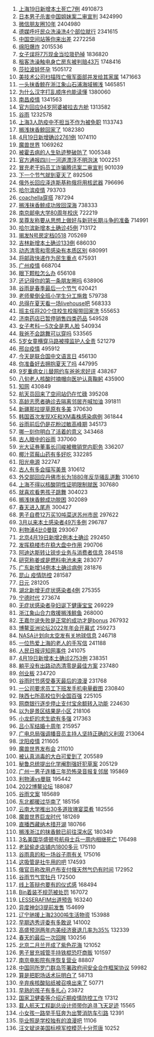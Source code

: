 1. [上海19日新增本土死亡7例](https://s.weibo.com//weibo?q=%23%E4%B8%8A%E6%B5%B719%E6%97%A5%E6%96%B0%E5%A2%9E%E6%9C%AC%E5%9C%9F%E6%AD%BB%E4%BA%A17%E4%BE%8B%23&Refer=top) 4910873
2. [日本男子杀害中国姐妹案二审宣判](https://s.weibo.com//weibo?q=%23%E6%97%A5%E6%9C%AC%E7%94%B7%E5%AD%90%E6%9D%80%E5%AE%B3%E4%B8%AD%E5%9B%BD%E5%A7%90%E5%A6%B9%E6%A1%88%E4%BA%8C%E5%AE%A1%E5%AE%A3%E5%88%A4%23&Refer=top) 3424990
3. [微信朋友圈10年](https://s.weibo.com//weibo?q=%23%E5%BE%AE%E4%BF%A1%E6%9C%8B%E5%8F%8B%E5%9C%8810%E5%B9%B4%23&Refer=top) 2404980
4. [德媒呼吁民众洗澡洗4个部位就行](https://s.weibo.com//weibo?q=%23%E5%BE%B7%E5%AA%92%E5%91%BC%E5%90%81%E6%B0%91%E4%BC%97%E6%B4%97%E6%BE%A1%E6%B4%974%E4%B8%AA%E9%83%A8%E4%BD%8D%E5%B0%B1%E8%A1%8C%23&Refer=top) 2341615
5. [中国空间站等你来出差](https://s.weibo.com//weibo?q=%23%E4%B8%AD%E5%9B%BD%E7%A9%BA%E9%97%B4%E7%AB%99%E7%AD%89%E4%BD%A0%E6%9D%A5%E5%87%BA%E5%B7%AE%23&Refer=top) 2272258
6. [绵阳爆炸](https://s.weibo.com//weibo?q=%23%E7%BB%B5%E9%98%B3%E7%88%86%E7%82%B8%23&Refer=top) 2015536
7. [女子误将7万现金当垃圾扔掉](https://s.weibo.com//weibo?q=%23%E5%A5%B3%E5%AD%90%E8%AF%AF%E5%B0%867%E4%B8%87%E7%8E%B0%E9%87%91%E5%BD%93%E5%9E%83%E5%9C%BE%E6%89%94%E6%8E%89%23&Refer=top) 1836820
8. [租客洗澡触电身亡房东被判赔43万](https://s.weibo.com//weibo?q=%23%E7%A7%9F%E5%AE%A2%E6%B4%97%E6%BE%A1%E8%A7%A6%E7%94%B5%E8%BA%AB%E4%BA%A1%E6%88%BF%E4%B8%9C%E8%A2%AB%E5%88%A4%E8%B5%9443%E4%B8%87%23&Refer=top) 1748416
9. [莎拉波娃怀孕](https://s.weibo.com//weibo?q=%23%E8%8E%8E%E6%8B%89%E6%B3%A2%E5%A8%83%E6%80%80%E5%AD%95%23&Refer=top) 1505172
10. [美技术公司扫描阵亡俄军面部并发给其家属](https://s.weibo.com//weibo?q=%23%E7%BE%8E%E6%8A%80%E6%9C%AF%E5%85%AC%E5%8F%B8%E6%89%AB%E6%8F%8F%E9%98%B5%E4%BA%A1%E4%BF%84%E5%86%9B%E9%9D%A2%E9%83%A8%E5%B9%B6%E5%8F%91%E7%BB%99%E5%85%B6%E5%AE%B6%E5%B1%9E%23&Refer=top) 1471663
11. [一头抹香鲸在浙江象山石浦海域搁浅](https://s.weibo.com//weibo?q=%23%E4%B8%80%E5%A4%B4%E6%8A%B9%E9%A6%99%E9%B2%B8%E5%9C%A8%E6%B5%99%E6%B1%9F%E8%B1%A1%E5%B1%B1%E7%9F%B3%E6%B5%A6%E6%B5%B7%E5%9F%9F%E6%90%81%E6%B5%85%23&Refer=top) 1465851
12. [为什么汉字打乱顺序也能读懂](https://s.weibo.com//weibo?q=%23%E4%B8%BA%E4%BB%80%E4%B9%88%E6%B1%89%E5%AD%97%E6%89%93%E4%B9%B1%E9%A1%BA%E5%BA%8F%E4%B9%9F%E8%83%BD%E8%AF%BB%E6%87%82%23&Refer=top) 1380060
13. [南昌疫情](https://s.weibo.com//weibo?q=%23%E5%8D%97%E6%98%8C%E7%96%AB%E6%83%85%23&Refer=top) 1341563
14. [官方回应94岁阿婆被拉去方舱](https://s.weibo.com//weibo?q=%23%E5%AE%98%E6%96%B9%E5%9B%9E%E5%BA%9494%E5%B2%81%E9%98%BF%E5%A9%86%E8%A2%AB%E6%8B%89%E5%8E%BB%E6%96%B9%E8%88%B1%23&Refer=top) 1313582
15. [谷雨](https://s.weibo.com//weibo?q=%23%E8%B0%B7%E9%9B%A8%23&Refer=top) 1232578
16. [上海3人防疫中不担当不作为被免职](https://s.weibo.com//weibo?q=%23%E4%B8%8A%E6%B5%B73%E4%BA%BA%E9%98%B2%E7%96%AB%E4%B8%AD%E4%B8%8D%E6%8B%85%E5%BD%93%E4%B8%8D%E4%BD%9C%E4%B8%BA%E8%A2%AB%E5%85%8D%E8%81%8C%23&Refer=top) 1133743
17. [搁浅抹香鲸回家了](https://s.weibo.com//weibo?q=%23%E6%90%81%E6%B5%85%E6%8A%B9%E9%A6%99%E9%B2%B8%E5%9B%9E%E5%AE%B6%E4%BA%86%23&Refer=top) 1082380
18. [4月19日新增确诊2761例](https://s.weibo.com//weibo?q=%234%E6%9C%8819%E6%97%A5%E6%96%B0%E5%A2%9E%E7%A1%AE%E8%AF%8A2761%E4%BE%8B%23&Refer=top) 1074110
19. [魔兽世界](https://s.weibo.com//weibo?q=%23%E9%AD%94%E5%85%BD%E4%B8%96%E7%95%8C%23&Refer=top) 1069262
20. [被霍去病的人生轨迹整破防了](https://s.weibo.com//weibo?q=%23%E8%A2%AB%E9%9C%8D%E5%8E%BB%E7%97%85%E7%9A%84%E4%BA%BA%E7%94%9F%E8%BD%A8%E8%BF%B9%E6%95%B4%E7%A0%B4%E9%98%B2%E4%BA%86%23&Refer=top) 1005348
21. [官方通报四川一河道漂浮不明泡沫](https://s.weibo.com//weibo?q=%23%E5%AE%98%E6%96%B9%E9%80%9A%E6%8A%A5%E5%9B%9B%E5%B7%9D%E4%B8%80%E6%B2%B3%E9%81%93%E6%BC%82%E6%B5%AE%E4%B8%8D%E6%98%8E%E6%B3%A1%E6%B2%AB%23&Refer=top) 1002251
22. [冒充老干妈员工诈骗腾讯案二审宣判](https://s.weibo.com//weibo?q=%23%E5%86%92%E5%85%85%E8%80%81%E5%B9%B2%E5%A6%88%E5%91%98%E5%B7%A5%E8%AF%88%E9%AA%97%E8%85%BE%E8%AE%AF%E6%A1%88%E4%BA%8C%E5%AE%A1%E5%AE%A3%E5%88%A4%23&Refer=top) 901039
23. [下一个节气就到夏天了](https://s.weibo.com//weibo?q=%23%E4%B8%8B%E4%B8%80%E4%B8%AA%E8%8A%82%E6%B0%94%E5%B0%B1%E5%88%B0%E5%A4%8F%E5%A4%A9%E4%BA%86%23&Refer=top) 892506
24. [俄外长回应泽连斯基称俄将用核武器](https://s.weibo.com//weibo?q=%E4%BF%84%E5%A4%96%E9%95%BF%E5%9B%9E%E5%BA%94%E6%B3%BD%E8%BF%9E%E6%96%AF%E5%9F%BA%E7%A7%B0%E4%BF%84%E5%B0%86%E7%94%A8%E6%A0%B8%E6%AD%A6%E5%99%A8&Refer=top) 796696
25. [哈尔滨疫情](https://s.weibo.com//weibo?q=%23%E5%93%88%E5%B0%94%E6%BB%A8%E7%96%AB%E6%83%85%23&Refer=top) 793703
26. [coachella穿搭](https://s.weibo.com//weibo?q=coachella%E7%A9%BF%E6%90%AD&Refer=top) 787294
27. [搁浅抹香鲸成功放回深海](https://s.weibo.com//weibo?q=%23%E6%90%81%E6%B5%85%E6%8A%B9%E9%A6%99%E9%B2%B8%E6%88%90%E5%8A%9F%E6%94%BE%E5%9B%9E%E6%B7%B1%E6%B5%B7%23&Refer=top) 738333
28. [南京邮电大学80周年校庆](https://s.weibo.com//weibo?q=%23%E5%8D%97%E4%BA%AC%E9%82%AE%E7%94%B5%E5%A4%A7%E5%AD%A680%E5%91%A8%E5%B9%B4%E6%A0%A1%E5%BA%86%23&Refer=top) 722219
29. [吴尊友称要从思想上做好与新冠长期斗争的准备](https://s.weibo.com//weibo?q=%23%E5%90%B4%E5%B0%8A%E5%8F%8B%E7%A7%B0%E8%A6%81%E4%BB%8E%E6%80%9D%E6%83%B3%E4%B8%8A%E5%81%9A%E5%A5%BD%E4%B8%8E%E6%96%B0%E5%86%A0%E9%95%BF%E6%9C%9F%E6%96%97%E4%BA%89%E7%9A%84%E5%87%86%E5%A4%87%23&Refer=top) 714991
30. [哈尔滨新增本土确诊45例](https://s.weibo.com//weibo?q=%23%E5%93%88%E5%B0%94%E6%BB%A8%E6%96%B0%E5%A2%9E%E6%9C%AC%E5%9C%9F%E7%A1%AE%E8%AF%8A45%E4%BE%8B%23&Refer=top) 713172
31. [揭发N号房定档0518](https://s.weibo.com//weibo?q=%23%E6%8F%AD%E5%8F%91N%E5%8F%B7%E6%88%BF%E5%AE%9A%E6%A1%A30518%23&Refer=top) 705269
32. [吉林新增本土确诊133例](https://s.weibo.com//weibo?q=%23%E5%90%89%E6%9E%97%E6%96%B0%E5%A2%9E%E6%9C%AC%E5%9C%9F%E7%A1%AE%E8%AF%8A133%E4%BE%8B%23&Refer=top) 686030
33. [动态清零和零感染有本质区别](https://s.weibo.com//weibo?q=%23%E5%8A%A8%E6%80%81%E6%B8%85%E9%9B%B6%E5%92%8C%E9%9B%B6%E6%84%9F%E6%9F%93%E6%9C%89%E6%9C%AC%E8%B4%A8%E5%8C%BA%E5%88%AB%23&Refer=top) 680991
34. [将邮政快递作为民生重点](https://s.weibo.com//weibo?q=%23%E5%B0%86%E9%82%AE%E6%94%BF%E5%BF%AB%E9%80%92%E4%BD%9C%E4%B8%BA%E6%B0%91%E7%94%9F%E9%87%8D%E7%82%B9%23&Refer=top) 675931
35. [广州疫情](https://s.weibo.com//weibo?q=%23%E5%B9%BF%E5%B7%9E%E7%96%AB%E6%83%85%23&Refer=top) 668704
36. [眼下颗粒怎么办](https://s.weibo.com//weibo?q=%23%E7%9C%BC%E4%B8%8B%E9%A2%97%E7%B2%92%E6%80%8E%E4%B9%88%E5%8A%9E%23&Refer=top) 656108
37. [还记得你的第一条朋友圈吗](https://s.weibo.com//weibo?q=%23%E8%BF%98%E8%AE%B0%E5%BE%97%E4%BD%A0%E7%9A%84%E7%AC%AC%E4%B8%80%E6%9D%A1%E6%9C%8B%E5%8F%8B%E5%9C%88%E5%90%97%23&Refer=top) 638906
38. [谷雨是春季最后一个节气](https://s.weibo.com//weibo?q=%23%E8%B0%B7%E9%9B%A8%E6%98%AF%E6%98%A5%E5%AD%A3%E6%9C%80%E5%90%8E%E4%B8%80%E4%B8%AA%E8%8A%82%E6%B0%94%23&Refer=top) 620421
39. [老师晕倒全班小学生分工施救](https://s.weibo.com//weibo?q=%23%E8%80%81%E5%B8%88%E6%99%95%E5%80%92%E5%85%A8%E7%8F%AD%E5%B0%8F%E5%AD%A6%E7%94%9F%E5%88%86%E5%B7%A5%E6%96%BD%E6%95%91%23&Refer=top) 579738
40. [总得在夏天看一场livehouse吧](https://s.weibo.com//weibo?q=%23%E6%80%BB%E5%BE%97%E5%9C%A8%E5%A4%8F%E5%A4%A9%E7%9C%8B%E4%B8%80%E5%9C%BAlivehouse%E5%90%A7%23&Refer=top) 568333
41. [班主任将20个住校生校服带回家洗](https://s.weibo.com//weibo?q=%23%E7%8F%AD%E4%B8%BB%E4%BB%BB%E5%B0%8620%E4%B8%AA%E4%BD%8F%E6%A0%A1%E7%94%9F%E6%A0%A1%E6%9C%8D%E5%B8%A6%E5%9B%9E%E5%AE%B6%E6%B4%97%23&Refer=top) 555653
42. [济南药店已暂停销售四类药品](https://s.weibo.com//weibo?q=%23%E6%B5%8E%E5%8D%97%E8%8D%AF%E5%BA%97%E5%B7%B2%E6%9A%82%E5%81%9C%E9%94%80%E5%94%AE%E5%9B%9B%E7%B1%BB%E8%8D%AF%E5%93%81%23&Refer=top) 549528
43. [女子考科一5次全是男人脸](https://s.weibo.com//weibo?q=%23%E5%A5%B3%E5%AD%90%E8%80%83%E7%A7%91%E4%B8%805%E6%AC%A1%E5%85%A8%E6%98%AF%E7%94%B7%E4%BA%BA%E8%84%B8%23&Refer=top) 540934
44. [我爸不会跳舞可以穿吗](https://s.weibo.com//weibo?q=%23%E6%88%91%E7%88%B8%E4%B8%8D%E4%BC%9A%E8%B7%B3%E8%88%9E%E5%8F%AF%E4%BB%A5%E7%A9%BF%E5%90%97%23&Refer=top) 533565
45. [5岁女童横穿马路被撞监护人全责](https://s.weibo.com//weibo?q=%235%E5%B2%81%E5%A5%B3%E7%AB%A5%E6%A8%AA%E7%A9%BF%E9%A9%AC%E8%B7%AF%E8%A2%AB%E6%92%9E%E7%9B%91%E6%8A%A4%E4%BA%BA%E5%85%A8%E8%B4%A3%23&Refer=top) 521279
46. [邢台疫情](https://s.weibo.com//weibo?q=%E9%82%A2%E5%8F%B0%E7%96%AB%E6%83%85&Refer=top) 495912
47. [今天是联合国中文语言日](https://s.weibo.com//weibo?q=%23%E4%BB%8A%E5%A4%A9%E6%98%AF%E8%81%94%E5%90%88%E5%9B%BD%E4%B8%AD%E6%96%87%E8%AF%AD%E8%A8%80%E6%97%A5%23&Refer=top) 456130
48. [你准备好去拥抱夏天了吗](https://s.weibo.com//weibo?q=%23%E4%BD%A0%E5%87%86%E5%A4%87%E5%A5%BD%E5%8E%BB%E6%8B%A5%E6%8A%B1%E5%A4%8F%E5%A4%A9%E4%BA%86%E5%90%97%23&Refer=top) 447995
49. [9岁重病女儿替网约车爸爸求好评](https://s.weibo.com//weibo?q=%239%E5%B2%81%E9%87%8D%E7%97%85%E5%A5%B3%E5%84%BF%E6%9B%BF%E7%BD%91%E7%BA%A6%E8%BD%A6%E7%88%B8%E7%88%B8%E6%B1%82%E5%A5%BD%E8%AF%84%23&Refer=top) 438267
50. [八旬老人核酸时摘帽向医护认真鞠躬](https://s.weibo.com//weibo?q=%23%E5%85%AB%E6%97%AC%E8%80%81%E4%BA%BA%E6%A0%B8%E9%85%B8%E6%97%B6%E6%91%98%E5%B8%BD%E5%90%91%E5%8C%BB%E6%8A%A4%E8%AE%A4%E7%9C%9F%E9%9E%A0%E8%BA%AC%23&Refer=top) 435900
51. [知网](https://s.weibo.com//weibo?q=%23%E7%9F%A5%E7%BD%91%23&Refer=top) 430849
52. [航天员回来了空间站仍在忙碌](https://s.weibo.com//weibo?q=%23%E8%88%AA%E5%A4%A9%E5%91%98%E5%9B%9E%E6%9D%A5%E4%BA%86%E7%A9%BA%E9%97%B4%E7%AB%99%E4%BB%8D%E5%9C%A8%E5%BF%99%E7%A2%8C%23&Refer=top) 395208
53. [高龄志愿者确诊去隔离邻居齐喊加油](https://s.weibo.com//weibo?q=%23%E9%AB%98%E9%BE%84%E5%BF%97%E6%84%BF%E8%80%85%E7%A1%AE%E8%AF%8A%E5%8E%BB%E9%9A%94%E7%A6%BB%E9%82%BB%E5%B1%85%E9%BD%90%E5%96%8A%E5%8A%A0%E6%B2%B9%23&Refer=top) 391811
54. [新疆那拉提草原有多美](https://s.weibo.com//weibo?q=%23%E6%96%B0%E7%96%86%E9%82%A3%E6%8B%89%E6%8F%90%E8%8D%89%E5%8E%9F%E6%9C%89%E5%A4%9A%E7%BE%8E%23&Refer=top) 370630
55. [韩国首次发现XE和XM毒株感染病例](https://s.weibo.com//weibo?q=%23%E9%9F%A9%E5%9B%BD%E9%A6%96%E6%AC%A1%E5%8F%91%E7%8E%B0XE%E5%92%8CXM%E6%AF%92%E6%A0%AA%E6%84%9F%E6%9F%93%E7%97%85%E4%BE%8B%23&Refer=top) 361844
56. [谷雨前后仍是花粉过敏高峰期](https://s.weibo.com//weibo?q=%23%E8%B0%B7%E9%9B%A8%E5%89%8D%E5%90%8E%E4%BB%8D%E6%98%AF%E8%8A%B1%E7%B2%89%E8%BF%87%E6%95%8F%E9%AB%98%E5%B3%B0%E6%9C%9F%23&Refer=top) 345173
57. [哪一刻你明白了活着的意义](https://s.weibo.com//weibo?q=%23%E5%93%AA%E4%B8%80%E5%88%BB%E4%BD%A0%E6%98%8E%E7%99%BD%E4%BA%86%E6%B4%BB%E7%9D%80%E7%9A%84%E6%84%8F%E4%B9%89%23&Refer=top) 343468
58. [古人眼中的谷雨](https://s.weibo.com//weibo?q=%23%E5%8F%A4%E4%BA%BA%E7%9C%BC%E4%B8%AD%E7%9A%84%E8%B0%B7%E9%9B%A8%23&Refer=top) 337060
59. [光大证券董事长闫峻被撤销党内职务](https://s.weibo.com//weibo?q=%23%E5%85%89%E5%A4%A7%E8%AF%81%E5%88%B8%E8%91%A3%E4%BA%8B%E9%95%BF%E9%97%AB%E5%B3%BB%E8%A2%AB%E6%92%A4%E9%94%80%E5%85%9A%E5%86%85%E8%81%8C%E5%8A%A1%23&Refer=top) 336207
60. [椰汁蓝莓山药有多好吃](https://s.weibo.com//weibo?q=%23%E6%A4%B0%E6%B1%81%E8%93%9D%E8%8E%93%E5%B1%B1%E8%8D%AF%E6%9C%89%E5%A4%9A%E5%A5%BD%E5%90%83%23&Refer=top) 332285
61. [阳光电源](https://s.weibo.com//weibo?q=%E9%98%B3%E5%85%89%E7%94%B5%E6%BA%90&Refer=top) 322747
62. [古人有多会描写美景](https://s.weibo.com//weibo?q=%23%E5%8F%A4%E4%BA%BA%E6%9C%89%E5%A4%9A%E4%BC%9A%E6%8F%8F%E5%86%99%E7%BE%8E%E6%99%AF%23&Refer=top) 310612
63. [外交部回应丹佛市长为1880年反华骚乱道歉](https://s.weibo.com//weibo?q=%23%E5%A4%96%E4%BA%A4%E9%83%A8%E5%9B%9E%E5%BA%94%E4%B8%B9%E4%BD%9B%E5%B8%82%E9%95%BF%E4%B8%BA1880%E5%B9%B4%E5%8F%8D%E5%8D%8E%E9%AA%9A%E4%B9%B1%E9%81%93%E6%AD%89%23&Refer=top) 310610
64. [上海不得以核酸阴性证明限制就医](https://s.weibo.com//weibo?q=%23%E4%B8%8A%E6%B5%B7%E4%B8%8D%E5%BE%97%E4%BB%A5%E6%A0%B8%E9%85%B8%E9%98%B4%E6%80%A7%E8%AF%81%E6%98%8E%E9%99%90%E5%88%B6%E5%B0%B1%E5%8C%BB%23&Refer=top) 307680
65. [就喜欢看男孩子跳舞](https://s.weibo.com//weibo?q=%23%E5%B0%B1%E5%96%9C%E6%AC%A2%E7%9C%8B%E7%94%B7%E5%AD%A9%E5%AD%90%E8%B7%B3%E8%88%9E%23&Refer=top) 304023
66. [搁浅抹香鲸成功脱困](https://s.weibo.com//weibo?q=%23%E6%90%81%E6%B5%85%E6%8A%B9%E9%A6%99%E9%B2%B8%E6%88%90%E5%8A%9F%E8%84%B1%E5%9B%B0%23&Refer=top) 302089
67. [春天进入尾声](https://s.weibo.com//weibo?q=%23%E6%98%A5%E5%A4%A9%E8%BF%9B%E5%85%A5%E5%B0%BE%E5%A3%B0%23&Refer=top) 300427
68. [男子自费12万买10吨菜送苏州市民](https://s.weibo.com//weibo?q=%23%E7%94%B7%E5%AD%90%E8%87%AA%E8%B4%B912%E4%B8%87%E4%B9%B010%E5%90%A8%E8%8F%9C%E9%80%81%E8%8B%8F%E5%B7%9E%E5%B8%82%E6%B0%91%23&Refer=top) 297622
69. [3月以来本土感染者49万多例](https://s.weibo.com//weibo?q=%233%E6%9C%88%E4%BB%A5%E6%9D%A5%E6%9C%AC%E5%9C%9F%E6%84%9F%E6%9F%93%E8%80%8549%E4%B8%87%E5%A4%9A%E4%BE%8B%23&Refer=top) 296787
70. [利物浦4比0曼联](https://s.weibo.com//weibo?q=%23%E5%88%A9%E7%89%A9%E6%B5%A64%E6%AF%940%E6%9B%BC%E8%81%94%23&Refer=top) 293067
71. [北京4月19日新增2例本土确诊](https://s.weibo.com//weibo?q=%23%E5%8C%97%E4%BA%AC4%E6%9C%8819%E6%97%A5%E6%96%B0%E5%A2%9E2%E4%BE%8B%E6%9C%AC%E5%9C%9F%E7%A1%AE%E8%AF%8A%23&Refer=top) 292450
72. [发挥稳楼市在稳大盘中作用](https://s.weibo.com//weibo?q=%23%E5%8F%91%E6%8C%A5%E7%A8%B3%E6%A5%BC%E5%B8%82%E5%9C%A8%E7%A8%B3%E5%A4%A7%E7%9B%98%E4%B8%AD%E4%BD%9C%E7%94%A8%23&Refer=top) 290706
73. [阿迪达斯转让锐步业务与消费者信息](https://s.weibo.com//weibo?q=%23%E9%98%BF%E8%BF%AA%E8%BE%BE%E6%96%AF%E8%BD%AC%E8%AE%A9%E9%94%90%E6%AD%A5%E4%B8%9A%E5%8A%A1%E4%B8%8E%E6%B6%88%E8%B4%B9%E8%80%85%E4%BF%A1%E6%81%AF%23&Refer=top) 284518
74. [研究称姜或是燃料电池未来](https://s.weibo.com//weibo?q=%23%E7%A0%94%E7%A9%B6%E7%A7%B0%E5%A7%9C%E6%88%96%E6%98%AF%E7%87%83%E6%96%99%E7%94%B5%E6%B1%A0%E6%9C%AA%E6%9D%A5%23&Refer=top) 283077
75. [广东新增14例本土确诊病例](https://s.weibo.com//weibo?q=%23%E5%B9%BF%E4%B8%9C%E6%96%B0%E5%A2%9E14%E4%BE%8B%E6%9C%AC%E5%9C%9F%E7%A1%AE%E8%AF%8A%E7%97%85%E4%BE%8B%23&Refer=top) 281876
76. [昆山 疫情防控](https://s.weibo.com//weibo?q=%E6%98%86%E5%B1%B1%20%E7%96%AB%E6%83%85%E9%98%B2%E6%8E%A7&Refer=top) 281587
77. [日元](https://s.weibo.com//weibo?q=%23%E6%97%A5%E5%85%83%23&Refer=top) 281205
78. [湖北新增无症状感染者4例](https://s.weibo.com//weibo?q=%23%E6%B9%96%E5%8C%97%E6%96%B0%E5%A2%9E%E6%97%A0%E7%97%87%E7%8A%B6%E6%84%9F%E6%9F%93%E8%80%854%E4%BE%8B%23&Refer=top) 275355
79. [宁德时代](https://s.weibo.com//weibo?q=%23%E5%AE%81%E5%BE%B7%E6%97%B6%E4%BB%A3%23&Refer=top) 273674
80. [无症状感染者孕妇诞下健康宝宝](https://s.weibo.com//weibo?q=%23%E6%97%A0%E7%97%87%E7%8A%B6%E6%84%9F%E6%9F%93%E8%80%85%E5%AD%95%E5%A6%87%E8%AF%9E%E4%B8%8B%E5%81%A5%E5%BA%B7%E5%AE%9D%E5%AE%9D%23&Refer=top) 269229
81. [浙江象山合力救援搁浅鲸鱼](https://s.weibo.com//weibo?q=%23%E6%B5%99%E6%B1%9F%E8%B1%A1%E5%B1%B1%E5%90%88%E5%8A%9B%E6%95%91%E6%8F%B4%E6%90%81%E6%B5%85%E9%B2%B8%E9%B1%BC%23&Refer=top) 268000
82. [王嘉尔说失败是正常的成功才是bonus](https://s.weibo.com//weibo?q=%23%E7%8E%8B%E5%98%89%E5%B0%94%E8%AF%B4%E5%A4%B1%E8%B4%A5%E6%98%AF%E6%AD%A3%E5%B8%B8%E7%9A%84%E6%88%90%E5%8A%9F%E6%89%8D%E6%98%AFbonus%23&Refer=top) 267932
83. [博鳌亚洲论坛2022年年会开幕式](https://s.weibo.com//weibo?q=%E5%8D%9A%E9%B3%8C%E4%BA%9A%E6%B4%B2%E8%AE%BA%E5%9D%9B2022%E5%B9%B4%E5%B9%B4%E4%BC%9A%E5%BC%80%E5%B9%95%E5%BC%8F&Refer=top) 259273
84. [NASA计划向太空发有关地球信息](https://s.weibo.com//weibo?q=%23NASA%E8%AE%A1%E5%88%92%E5%90%91%E5%A4%AA%E7%A9%BA%E5%8F%91%E6%9C%89%E5%85%B3%E5%9C%B0%E7%90%83%E4%BF%A1%E6%81%AF%23&Refer=top) 246718
85. [一位热爱上海的老人的手写信](https://s.weibo.com//weibo?q=%23%E4%B8%80%E4%BD%8D%E7%83%AD%E7%88%B1%E4%B8%8A%E6%B5%B7%E7%9A%84%E8%80%81%E4%BA%BA%E7%9A%84%E6%89%8B%E5%86%99%E4%BF%A1%23&Refer=top) 241188
86. [人民日报评知网事件](https://s.weibo.com//weibo?q=%23%E4%BA%BA%E6%B0%91%E6%97%A5%E6%8A%A5%E8%AF%84%E7%9F%A5%E7%BD%91%E4%BA%8B%E4%BB%B6%23&Refer=top) 241075
87. [4月19日新增本土确诊2753例](https://s.weibo.com//weibo?q=%234%E6%9C%8819%E6%97%A5%E6%96%B0%E5%A2%9E%E6%9C%AC%E5%9C%9F%E7%A1%AE%E8%AF%8A2753%E4%BE%8B%23&Refer=top) 238351
88. [躺平没有出路动态清零是最佳方案](https://s.weibo.com//weibo?q=%23%E8%BA%BA%E5%B9%B3%E6%B2%A1%E6%9C%89%E5%87%BA%E8%B7%AF%E5%8A%A8%E6%80%81%E6%B8%85%E9%9B%B6%E6%98%AF%E6%9C%80%E4%BD%B3%E6%96%B9%E6%A1%88%23&Refer=top) 237480
89. [创业板](https://s.weibo.com//weibo?q=%E5%88%9B%E4%B8%9A%E6%9D%BF&Refer=top) 234720
90. [谷雨时节感受春天最后的浪漫](https://s.weibo.com//weibo?q=%23%E8%B0%B7%E9%9B%A8%E6%97%B6%E8%8A%82%E6%84%9F%E5%8F%97%E6%98%A5%E5%A4%A9%E6%9C%80%E5%90%8E%E7%9A%84%E6%B5%AA%E6%BC%AB%23&Refer=top) 231768
91. [一公司要求员工下班发手机电量截图](https://s.weibo.com//weibo?q=%23%E4%B8%80%E5%85%AC%E5%8F%B8%E8%A6%81%E6%B1%82%E5%91%98%E5%B7%A5%E4%B8%8B%E7%8F%AD%E5%8F%91%E6%89%8B%E6%9C%BA%E7%94%B5%E9%87%8F%E6%88%AA%E5%9B%BE%23&Refer=top) 230840
92. [陕西七所高校位列全国百强](https://s.weibo.com//weibo?q=%23%E9%99%95%E8%A5%BF%E4%B8%83%E6%89%80%E9%AB%98%E6%A0%A1%E4%BD%8D%E5%88%97%E5%85%A8%E5%9B%BD%E7%99%BE%E5%BC%BA%23&Refer=top) 225105
93. [网商银行逐步停止支付宝余额转入功能](https://s.weibo.com//weibo?q=%23%E7%BD%91%E5%95%86%E9%93%B6%E8%A1%8C%E9%80%90%E6%AD%A5%E5%81%9C%E6%AD%A2%E6%94%AF%E4%BB%98%E5%AE%9D%E4%BD%99%E9%A2%9D%E8%BD%AC%E5%85%A5%E5%8A%9F%E8%83%BD%23&Refer=top) 224630
94. [以为是景区结果是小区](https://s.weibo.com//weibo?q=%23%E4%BB%A5%E4%B8%BA%E6%98%AF%E6%99%AF%E5%8C%BA%E7%BB%93%E6%9E%9C%E6%98%AF%E5%B0%8F%E5%8C%BA%23&Refer=top) 218106
95. [小龙虾的求生欲有多强](https://s.weibo.com//weibo?q=%23%E5%B0%8F%E9%BE%99%E8%99%BE%E7%9A%84%E6%B1%82%E7%94%9F%E6%AC%B2%E6%9C%89%E5%A4%9A%E5%BC%BA%23&Refer=top) 217363
96. [吕小军结婚十周年](https://s.weibo.com//weibo?q=%23%E5%90%95%E5%B0%8F%E5%86%9B%E7%BB%93%E5%A9%9A%E5%8D%81%E5%91%A8%E5%B9%B4%23&Refer=top) 215957
97. [广电总局强调播音员主持人坚持正确的义利观](https://s.weibo.com//weibo?q=%23%E5%B9%BF%E7%94%B5%E6%80%BB%E5%B1%80%E5%BC%BA%E8%B0%83%E6%92%AD%E9%9F%B3%E5%91%98%E4%B8%BB%E6%8C%81%E4%BA%BA%E5%9D%9A%E6%8C%81%E6%AD%A3%E7%A1%AE%E7%9A%84%E4%B9%89%E5%88%A9%E8%A7%82%23&Refer=top) 213064
98. [沈阳疫情](https://s.weibo.com//weibo?q=%23%E6%B2%88%E9%98%B3%E7%96%AB%E6%83%85%23&Refer=top) 211605
99. [魔兽世界发布会](https://s.weibo.com//weibo?q=%23%E9%AD%94%E5%85%BD%E4%B8%96%E7%95%8C%E5%8F%91%E5%B8%83%E4%BC%9A%23&Refer=top) 211010
100. [被认真消毒的大白可爱到了](https://s.weibo.com//weibo?q=%23%E8%A2%AB%E8%AE%A4%E7%9C%9F%E6%B6%88%E6%AF%92%E7%9A%84%E5%A4%A7%E7%99%BD%E5%8F%AF%E7%88%B1%E5%88%B0%E4%BA%86%23&Refer=top) 205589
101. [秘鲁总统提出化学阉割强奸犯草案](https://s.weibo.com//weibo?q=%23%E7%A7%98%E9%B2%81%E6%80%BB%E7%BB%9F%E6%8F%90%E5%87%BA%E5%8C%96%E5%AD%A6%E9%98%89%E5%89%B2%E5%BC%BA%E5%A5%B8%E7%8A%AF%E8%8D%89%E6%A1%88%23&Refer=top) 205129
102. [广州一男子连播三年恐怖录音报复邻居](https://s.weibo.com//weibo?q=%23%E5%B9%BF%E5%B7%9E%E4%B8%80%E7%94%B7%E5%AD%90%E8%BF%9E%E6%92%AD%E4%B8%89%E5%B9%B4%E6%81%90%E6%80%96%E5%BD%95%E9%9F%B3%E6%8A%A5%E5%A4%8D%E9%82%BB%E5%B1%85%23&Refer=top) 195869
103. [利物浦vs曼联](https://s.weibo.com//weibo?q=%23%E5%88%A9%E7%89%A9%E6%B5%A6vs%E6%9B%BC%E8%81%94%23&Refer=top) 195442
104. [2022博鳌论坛](https://s.weibo.com//weibo?q=%232022%E5%8D%9A%E9%B3%8C%E8%AE%BA%E5%9D%9B%23&Refer=top) 188087
105. [谷雨文案](https://s.weibo.com//weibo?q=%E8%B0%B7%E9%9B%A8%E6%96%87%E6%A1%88&Refer=top) 185689
106. [东北都暖过华南了](https://s.weibo.com//weibo?q=%23%E4%B8%9C%E5%8C%97%E9%83%BD%E6%9A%96%E8%BF%87%E5%8D%8E%E5%8D%97%E4%BA%86%23&Refer=top) 185156
107. [云南大学推出30多道玫瑰宴菜肴](https://s.weibo.com//weibo?q=%23%E4%BA%91%E5%8D%97%E5%A4%A7%E5%AD%A6%E6%8E%A8%E5%87%BA30%E5%A4%9A%E9%81%93%E7%8E%AB%E7%91%B0%E5%AE%B4%E8%8F%9C%E8%82%B4%23&Refer=top) 182556
108. [魔兽世界巨龙时代](https://s.weibo.com//weibo?q=%23%E9%AD%94%E5%85%BD%E4%B8%96%E7%95%8C%E5%B7%A8%E9%BE%99%E6%97%B6%E4%BB%A3%23&Refer=top) 181269
109. [直播西藏纳木措开湖](https://s.weibo.com//weibo?q=%23%E7%9B%B4%E6%92%AD%E8%A5%BF%E8%97%8F%E7%BA%B3%E6%9C%A8%E6%8E%AA%E5%BC%80%E6%B9%96%23&Refer=top) 180766
110. [搁浅浙江的抹香鲸已前往深水区](https://s.weibo.com//weibo?q=%23%E6%90%81%E6%B5%85%E6%B5%99%E6%B1%9F%E7%9A%84%E6%8A%B9%E9%A6%99%E9%B2%B8%E5%B7%B2%E5%89%8D%E5%BE%80%E6%B7%B1%E6%B0%B4%E5%8C%BA%23&Refer=top) 180349
111. [3名美国华盛顿号航母士兵一周内相继死亡](https://s.weibo.com//weibo?q=%233%E5%90%8D%E7%BE%8E%E5%9B%BD%E5%8D%8E%E7%9B%9B%E9%A1%BF%E5%8F%B7%E8%88%AA%E6%AF%8D%E5%A3%AB%E5%85%B5%E4%B8%80%E5%91%A8%E5%86%85%E7%9B%B8%E7%BB%A7%E6%AD%BB%E4%BA%A1%23&Refer=top) 176498
112. [老鼠偷走店铺内1800多元](https://s.weibo.com//weibo?q=%23%E8%80%81%E9%BC%A0%E5%81%B7%E8%B5%B0%E5%BA%97%E9%93%BA%E5%86%851800%E5%A4%9A%E5%85%83%23&Refer=top) 175110
113. [谷雨真的和一场谷子雨有关](https://s.weibo.com//weibo?q=%23%E8%B0%B7%E9%9B%A8%E7%9C%9F%E7%9A%84%E5%92%8C%E4%B8%80%E5%9C%BA%E8%B0%B7%E5%AD%90%E9%9B%A8%E6%9C%89%E5%85%B3%23&Refer=top) 175016
114. [这吸管是社牛用的吧](https://s.weibo.com//weibo?q=%23%E8%BF%99%E5%90%B8%E7%AE%A1%E6%98%AF%E7%A4%BE%E7%89%9B%E7%94%A8%E7%9A%84%E5%90%A7%23&Refer=top) 174593
115. [俄官员称改用卢布支付俄天然气仍有时间](https://s.weibo.com//weibo?q=%23%E4%BF%84%E5%AE%98%E5%91%98%E7%A7%B0%E6%94%B9%E7%94%A8%E5%8D%A2%E5%B8%83%E6%94%AF%E4%BB%98%E4%BF%84%E5%A4%A9%E7%84%B6%E6%B0%94%E4%BB%8D%E6%9C%89%E6%97%B6%E9%97%B4%23&Refer=top) 172952
116. [谷雨节气赏牡丹](https://s.weibo.com//weibo?q=%E8%B0%B7%E9%9B%A8%E8%8A%82%E6%B0%94%E8%B5%8F%E7%89%A1%E4%B8%B9&Refer=top) 172500
117. [线上答辩也要有的仪式感](https://s.weibo.com//weibo?q=%23%E7%BA%BF%E4%B8%8A%E7%AD%94%E8%BE%A9%E4%B9%9F%E8%A6%81%E6%9C%89%E7%9A%84%E4%BB%AA%E5%BC%8F%E6%84%9F%23&Refer=top) 168494
118. [Bin着装不规范被处罚](https://s.weibo.com//weibo?q=%23Bin%E7%9D%80%E8%A3%85%E4%B8%8D%E8%A7%84%E8%8C%83%E8%A2%AB%E5%A4%84%E7%BD%9A%23&Refer=top) 167072
119. [LESSERAFIM出道预告](https://s.weibo.com//weibo?q=%23LESSERAFIM%E5%87%BA%E9%81%93%E9%A2%84%E5%91%8A%23&Refer=top) 163240
120. [异度神剑3提前发售](https://s.weibo.com//weibo?q=%23%E5%BC%82%E5%BA%A6%E7%A5%9E%E5%89%913%E6%8F%90%E5%89%8D%E5%8F%91%E5%94%AE%23&Refer=top) 154699
121. [辽宁驰援上海2300吨生活物资](https://s.weibo.com//weibo?q=%23%E8%BE%BD%E5%AE%81%E9%A9%B0%E6%8F%B4%E4%B8%8A%E6%B5%B72300%E5%90%A8%E7%94%9F%E6%B4%BB%E7%89%A9%E8%B5%84%23&Refer=top) 153988
122. [早期选秀评委有多敢说](https://s.weibo.com//weibo?q=%23%E6%97%A9%E6%9C%9F%E9%80%89%E7%A7%80%E8%AF%84%E5%A7%94%E6%9C%89%E5%A4%9A%E6%95%A2%E8%AF%B4%23&Refer=top) 141002
123. [高盛预测两年内美经济衰退几率为35%](https://s.weibo.com//weibo?q=%23%E9%AB%98%E7%9B%9B%E9%A2%84%E6%B5%8B%E4%B8%A4%E5%B9%B4%E5%86%85%E7%BE%8E%E7%BB%8F%E6%B5%8E%E8%A1%B0%E9%80%80%E5%87%A0%E7%8E%87%E4%B8%BA35%25%23&Refer=top) 132339
124. [春天的最后一次回眸](https://s.weibo.com//weibo?q=%23%E6%98%A5%E5%A4%A9%E7%9A%84%E6%9C%80%E5%90%8E%E4%B8%80%E6%AC%A1%E5%9B%9E%E7%9C%B8%23&Refer=top) 130256
125. [北京二月兰开成了紫色花海](https://s.weibo.com//weibo?q=%23%E5%8C%97%E4%BA%AC%E4%BA%8C%E6%9C%88%E5%85%B0%E5%BC%80%E6%88%90%E4%BA%86%E7%B4%AB%E8%89%B2%E8%8A%B1%E6%B5%B7%23&Refer=top) 121052
126. [男子冒充城管手持铁棍恐吓商贩](https://s.weibo.com//weibo?q=%23%E7%94%B7%E5%AD%90%E5%86%92%E5%85%85%E5%9F%8E%E7%AE%A1%E6%89%8B%E6%8C%81%E9%93%81%E6%A3%8D%E6%81%90%E5%90%93%E5%95%86%E8%B4%A9%23&Refer=top) 101597
127. [南京电影院有序恢复营业](https://s.weibo.com//weibo?q=%23%E5%8D%97%E4%BA%AC%E7%94%B5%E5%BD%B1%E9%99%A2%E6%9C%89%E5%BA%8F%E6%81%A2%E5%A4%8D%E8%90%A5%E4%B8%9A%23&Refer=top) 88807
128. [中国同所罗门群岛签署政府间安全合作框架协议](https://s.weibo.com//weibo?q=%23%E4%B8%AD%E5%9B%BD%E5%90%8C%E6%89%80%E7%BD%97%E9%97%A8%E7%BE%A4%E5%B2%9B%E7%AD%BE%E7%BD%B2%E6%94%BF%E5%BA%9C%E9%97%B4%E5%AE%89%E5%85%A8%E5%90%88%E4%BD%9C%E6%A1%86%E6%9E%B6%E5%8D%8F%E8%AE%AE%23&Refer=top) 59982
129. [算是把职场话术玩明白了](https://s.weibo.com//weibo?q=%23%E7%AE%97%E6%98%AF%E6%8A%8A%E8%81%8C%E5%9C%BA%E8%AF%9D%E6%9C%AF%E7%8E%A9%E6%98%8E%E7%99%BD%E4%BA%86%23&Refer=top) 58713
130. [辛弃疾核酸贴纸被召唤出来了](https://s.weibo.com//weibo?q=%23%E8%BE%9B%E5%BC%83%E7%96%BE%E6%A0%B8%E9%85%B8%E8%B4%B4%E7%BA%B8%E8%A2%AB%E5%8F%AC%E5%94%A4%E5%87%BA%E6%9D%A5%E4%BA%86%23&Refer=top) 50771
131. [早熟的孩子有多扎心](https://s.weibo.com//weibo?q=%23%E6%97%A9%E7%86%9F%E7%9A%84%E5%AD%A9%E5%AD%90%E6%9C%89%E5%A4%9A%E6%89%8E%E5%BF%83%23&Refer=top) 23872
132. [国家卫健委等介绍近期疫情防控工作](https://s.weibo.com//weibo?q=%23%E5%9B%BD%E5%AE%B6%E5%8D%AB%E5%81%A5%E5%A7%94%E7%AD%89%E4%BB%8B%E7%BB%8D%E8%BF%91%E6%9C%9F%E7%96%AB%E6%83%85%E9%98%B2%E6%8E%A7%E5%B7%A5%E4%BD%9C%23&Refer=top) 17312
133. [载人航天工程副总设计师带你追寻飞天足迹](https://s.weibo.com//weibo?q=%23%E8%BD%BD%E4%BA%BA%E8%88%AA%E5%A4%A9%E5%B7%A5%E7%A8%8B%E5%89%AF%E6%80%BB%E8%AE%BE%E8%AE%A1%E5%B8%88%E5%B8%A6%E4%BD%A0%E8%BF%BD%E5%AF%BB%E9%A3%9E%E5%A4%A9%E8%B6%B3%E8%BF%B9%23&Refer=top) 15565
134. [小女孩一路举手狂奔为出警消防车引路](https://s.weibo.com//weibo?q=%23%E5%B0%8F%E5%A5%B3%E5%AD%A9%E4%B8%80%E8%B7%AF%E4%B8%BE%E6%89%8B%E7%8B%82%E5%A5%94%E4%B8%BA%E5%87%BA%E8%AD%A6%E6%B6%88%E9%98%B2%E8%BD%A6%E5%BC%95%E8%B7%AF%23&Refer=top) 12391
135. [毕业照是学校独有的浪漫吧](https://s.weibo.com//weibo?q=%23%E6%AF%95%E4%B8%9A%E7%85%A7%E6%98%AF%E5%AD%A6%E6%A0%A1%E7%8B%AC%E6%9C%89%E7%9A%84%E6%B5%AA%E6%BC%AB%E5%90%A7%23&Refer=top) 11106
136. [汪文斌说美国标榜军控模范十分荒唐](https://s.weibo.com//weibo?q=%23%E6%B1%AA%E6%96%87%E6%96%8C%E8%AF%B4%E7%BE%8E%E5%9B%BD%E6%A0%87%E6%A6%9C%E5%86%9B%E6%8E%A7%E6%A8%A1%E8%8C%83%E5%8D%81%E5%88%86%E8%8D%92%E5%94%90%23&Refer=top) 10252
